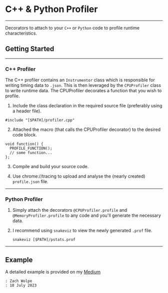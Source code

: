 # C++ & Python Profiler
-----

Decorators to attach to your `C++` or `Python` code to profile runtime characteristics.



## Getting Started

----
### C++ Profiler

The C++ profiler contains an `Instrumentor` class which is responsible for writing timing data to `.json`. This is then leveraged by the `CPUProfiler` class to write runtime data. The CPUProfiler decorates a function that you wish to profile.

1. Include the class declaration in the required source file (preferably using a header file).
   
  ```
  #include "[$PATH]/profiler.cpp"
  ```

2. Attached the macro (that calls the CPUProfiler decorator) to the desired code block.

  ```
  void function() {
    PROFILE_FUNCTION();
    // some function...
  };
  ```

3. Compile and build your source code.

4. Use chrome://tracing to upload and analyse the (nearly created) `profile.json` file.


----
### Python Profiler

1. Simply attach the decorators `@CPUProfiler.profile` and `@MemoryProfiler.profile` to any code and you'll generate the necessary data.

2. I recommend using `snakeviz` to view the newly generated `.prof` file.

   ```
   snakeviz [$PATH]/pstats.prof
   ```


----
## Example

A detailed example is provided on my [Medium](http://medium.com/ZachWolpe)



```
: Zach Wolpe
: 10 July 2023
```
